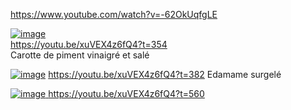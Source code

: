 https://www.youtube.com/watch?v=-62OkUqfgLE



[![image](https://github.com/user-attachments/assets/ee430504-9659-4487-86b8-40bcd53c6f9d)](https://youtu.be/xuVEX4z6fQ4?t=354)  
https://youtu.be/xuVEX4z6fQ4?t=354  
Carotte de piment vinaigré et salé

[![image](https://github.com/user-attachments/assets/900bfe3a-9c74-4202-89d5-45e93d65ec52)](https://youtu.be/xuVEX4z6fQ4?t=382)
https://youtu.be/xuVEX4z6fQ4?t=382
Edamame surgelé


[![image](https://github.com/user-attachments/assets/f3be54b8-1772-4286-a7cc-cf1dc7f6a649)
](https://youtu.be/xuVEX4z6fQ4?t=560)
https://youtu.be/xuVEX4z6fQ4?t=560
